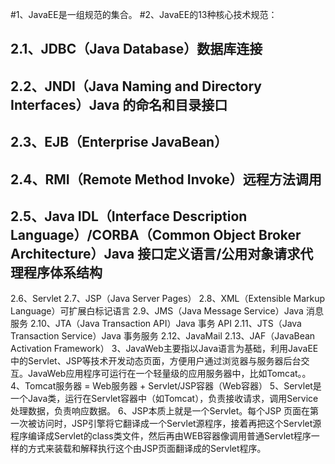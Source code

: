 #1、JavaEE是一组规范的集合。
#2、JavaEE的13种核心技术规范：
##  2.1、JDBC（Java Database）数据库连接
##  2.2、JNDI（Java Naming and Directory Interfaces）Java 的命名和目录接口
##  2.3、EJB（Enterprise JavaBean）
##  2.4、RMI（Remote Method Invoke）远程方法调用
##  2.5、Java IDL（Interface Description Language）/CORBA（Common Object Broker Architecture）Java 接口定义语言/公用对象请求代理程序体系结构
  2.6、Servlet 
  2.7、JSP（Java Server Pages）
  2.8、XML（Extensible Markup Language）可扩展白标记语言
  2.9、JMS（Java Message Service）Java 消息服务
  2.10、JTA（Java Transaction API）Java 事务 API
  2.11、JTS（Java Transaction Service）Java 事务服务
  2.12、JavaMail
  2.13、JAF（JavaBean Activation Framework）
3、JavaWeb主要指以Java语言为基础，利用JavaEE中的Servlet、JSP等技术开发动态页面，方便用户通过浏览器与服务器后台交互。JavaWeb应用程序可运行在一个轻量级的应用服务器中，比如Tomcat。。
4、Tomcat服务器 = Web服务器 + Servlet/JSP容器（Web容器）
5、Servlet是一个Java类，运行在Servlet容器中（如Tomcat），负责接收请求，调用Service处理数据，负责响应数据。
6、JSP本质上就是一个Servlet。每个JSP 页面在第一次被访问时，JSP引擎将它翻译成一个Servlet源程序，接着再把这个Servlet源程序编译成Servlet的class类文件，然后再由WEB容器像调用普通Servlet程序一样的方式来装载和解释执行这个由JSP页面翻译成的Servlet程序。
